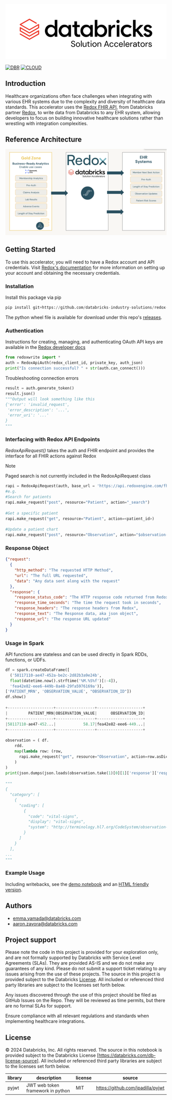 <img src=https://raw.githubusercontent.com/databricks-industry-solutions/.github/main/profile/solacc_logo.png width="600px">

[![DBR](https://img.shields.io/badge/DBR-CHANGE_ME-red?logo=databricks&style=for-the-badge)](https://docs.databricks.com/release-notes/runtime/CHANGE_ME.html)
[![CLOUD](https://img.shields.io/badge/CLOUD-CHANGE_ME-blue?logo=googlecloud&style=for-the-badge)](https://databricks.com/try-databricks)

## Introduction
Healthcare organizations often face challenges when integrating with various EHR systems due to the complexity and diversity of healthcare data standards. This accelerator uses the [Redox FHIR API](https://docs.redoxengine.com/basics/redox-fhir-api/introduction-to-the-redox-fhir-api/), from Databricks partner [Redox](https://docs.redoxengine.com/how-to-use-redox/manage-cloud-connectivity/create-a-destination-for-microsoft-azure-databricks/), to write data from Databricks to any EHR system, allowing developers to focus on building innovative healthcare solutions rather than wrestling with integration complexities.

## Reference Architecture
![logo](https://github.com/databricks-industry-solutions/redox-ehr-api/blob/main/img/architecture_ref.png?raw=true)

## Getting Started

To use this accelerator, you will need to have a Redox account and API credentials. Visit [Redox's documentation](https://docs.redoxengine.com/) for more information on setting up your account and obtaining the necessary credentials.

### Installation 
Install this package via pip 

```python
pip install git+https://github.com/databricks-industry-solutions/redox-ehr-api
```

The python wheel file is available for download under this repo's [releases](https://github.com/databricks-industry-solutions/redox-ehr-api/releases).

### Authentication

Instructions for creating, managing, and authenticating OAuth API keys are available in the [Redox developer docs](https://docs.redoxengine.com/api-reference/fhir-api-reference/authenticate-an-oauth-api-key/)

```python
from redoxwrite import *
auth = RedoxApiAuth(redox_client_id, private_key, auth_json)
print("Is connection successful? " + str(auth.can_connect()))
```

Troubleshooting connection errors

```python
result = auth.generate_token()
result.json()
"""Output will look something like this
{'error': 'invalid_request',
 'error_description': '...',
 'error_uri': '...'
}
"""
```

### Interfacing with Redox API Endpoints

_RedoxApiRequest()_ takes the auth and FHIR endpoint and provides the interface for all FHIR actions against Redox

> [!NOTE]
> Paged search is not currently included in the RedoxApiRequest class

```python
rapi = RedoxApiRequest(auth, base_url = 'https://api.redoxengine.com/fhir/R4/redox-fhir-sandbox/Development/')
#e.g.
#Search for patients
rapi.make_request("post", resource="Patient", action="_search")

#Get a specific patient
rapi.make_request("get", resource="Patient", action=<patient_id>)

#Update a patient chart
rapi.make_request("post", resource="Observation", action="$observation-create", data=<json FHIR bundle>)
```

### Response Object

```json
{"request":
  {
    "http_method": "The requested HTTP Method",
    "url": "The full URL requested",
    "data": "Any data sent along with the request"
  },
  "response": {
    "response_status_code": "The HTTP response code returned from Redox",
    "response_time_seconds": "The time the request took in seconds",
    "response_headers": "The response headers from Redox",
    "response_text": "The Response data, aka json object",
    "response_url": "The response URL updated"
  }
}
```

### Usage in Spark 

API functions are stateless and can be used directly in Spark RDDs, functions, or UDFs.

```python
df = spark.createDataFrame([
  ('58117110-ae47-452a-be2c-2d82b3a9e24b', 
  float(datetime.now().strftime('%M.%S%f')[:-4]),
  'fea42e82-eee6-449b-8a48-29fa5976169a')],
['PATIENT_MRN', 'OBSERVATION_VALUE', "OBSERVATION_ID"])
df.show()

+--------------------+-----------------+--------------------+
|         PATIENT_MRN|OBSERVATION_VALUE|      OBSERVATION_ID|
+--------------------+-----------------+--------------------+
|58117110-ae47-452...|            58.17|fea42e82-eee6-449...|
+--------------------+-----------------+--------------------+

observation = ( df.
    rdd.
    map(lambda row: (row,
      rapi.make_request("get", resource="Observation", action=row.asDict().get('OBSERVATION_ID')))
    )
)
print(json.dumps(json.loads(observation.take(1)[0][1]['response']['response_text']), indent=2))

"""
{
  "category": [
    {
      "coding": [
        {
          "code": "vital-signs",
          "display": "vital-signs",
          "system": "http://terminology.hl7.org/CodeSystem/observation-category"
        }
      ]
    }
  ],
...
"""
```

### Example Usage

Including writebacks, see the [demo notebook](https://github.com/databricks-industry-solutions/redox-ehr-api/blob/main/00_demo_notebook.py) and an [HTML friendly version](https://databricks-industry-solutions.github.io/redox-ehr-api). 


## Authors
- <emma.yamada@databricks.com>
- <aaron.zavora@databricks.com>

## Project support 

Please note the code in this project is provided for your exploration only, and are not formally supported by Databricks with Service Level Agreements (SLAs). They are provided AS-IS and we do not make any guarantees of any kind. Please do not submit a support ticket relating to any issues arising from the use of these projects. The source in this project is provided subject to the Databricks [License](./LICENSE.md). All included or referenced third party libraries are subject to the licenses set forth below.

Any issues discovered through the use of this project should be filed as GitHub Issues on the Repo. They will be reviewed as time permits, but there are no formal SLAs for support.

Ensure compliance with all relevant regulations and standards when implementing healthcare integrations.

## License

&copy; 2024 Databricks, Inc. All rights reserved. The source in this notebook is provided subject to the Databricks License [https://databricks.com/db-license-source].  All included or referenced third party libraries are subject to the licenses set forth below.

| library                                | description             | license    | source                                              |
|----------------------------------------|-------------------------|------------|-----------------------------------------------------|
|pyjwt| JWT web token framework in python | MIT | https://github.com/jpadilla/pyjwt |
